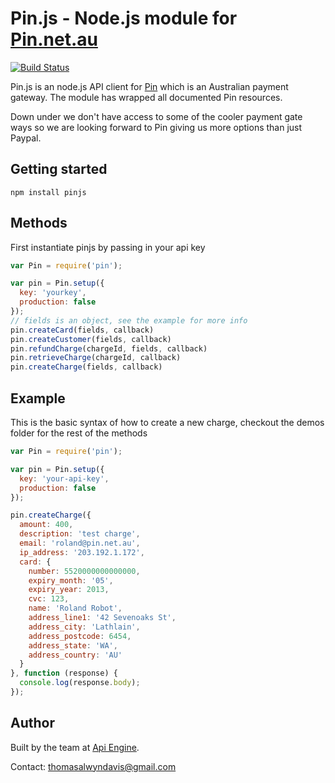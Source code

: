 # Pin.js - Node.js module for [Pin.net.au](http://pin.net.au)

[![Build Status](https://secure.travis-ci.org/ApiEngine/pinjs.png?branch=master)](http://travis-ci.org/ApiEngine/pinjs)

Pin.js is an node.js API client for [Pin](https://pin.net.au/) which is an Australian payment gateway.    The module has wrapped all documented Pin resources.

Down under we don't have access to some of the cooler payment gate ways so we are looking forward to Pin giving us more options than just Paypal.

## Getting started

```
npm install pinjs
```

## Methods

First instantiate pinjs by passing in your api key 

```javascript
var Pin = require('pin');

var pin = Pin.setup({
  key: 'yourkey',
  production: false
});
// fields is an object, see the example for more info
pin.createCard(fields, callback)
pin.createCustomer(fields, callback)
pin.refundCharge(chargeId, fields, callback)
pin.retrieveCharge(chargeId, callback)
pin.createCharge(fields, callback)
```

## Example

This is the basic syntax of how to create a new charge, checkout the demos folder for the rest of the methods

```javascript
var Pin = require('pin');

var pin = Pin.setup({
  key: 'your-api-key',
  production: false
});

pin.createCharge({
  amount: 400,
  description: 'test charge',
  email: 'roland@pin.net.au',
  ip_address: '203.192.1.172',
  card: {
    number: 5520000000000000,
    expiry_month: '05',
    expiry_year: 2013,
    cvc: 123,
    name: 'Roland Robot',
    address_line1: '42 Sevenoaks St',
    address_city: 'Lathlain',
    address_postcode: 6454,
    address_state: 'WA',
    address_country: 'AU'
  }  
}, function (response) {  
  console.log(response.body);
});
```

## Author

Built by the team at [Api Engine](http://apiengine.io).

Contact: thomasalwyndavis@gmail.com

<img alt="Clicky" width="1" height="1" src="//in.getclicky.com/66606907ns.gif" />

